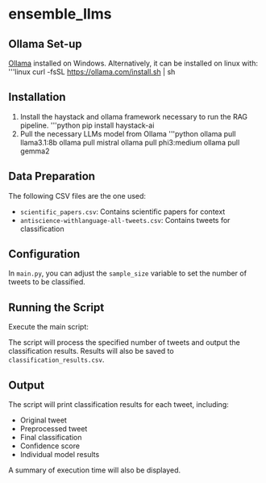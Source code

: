 # ensemble_llms

## Ollama Set-up
[Ollama](https://ollama.ai/) installed on Windows. 
Alternatively, it can be installed on linux with:
'''linux 
curl -fsSL https://ollama.com/install.sh | sh



## Installation 
1. Install the haystack and ollama framework necessary to run the RAG pipeline.
'''python
pip install haystack-ai
2. Pull the necessary LLMs model from Ollama
'''python
ollama pull llama3.1:8b
ollama pull mistral
ollama pull phi3:medium
ollama pull gemma2

## Data Preparation

The following CSV files are the one used: 
- `scientific_papers.csv`: Contains scientific papers for context
- `antiscience-withlanguage-all-tweets.csv`: Contains tweets for classification

## Configuration

In `main.py`, you can adjust the `sample_size` variable to set the number of tweets to be classified.

## Running the Script

Execute the main script:

The script will process the specified number of tweets and output the classification results. Results will also be saved to `classification_results.csv`.

## Output

The script will print classification results for each tweet, including:
- Original tweet
- Preprocessed tweet
- Final classification
- Confidence score
- Individual model results

A summary of execution time will also be displayed. 

